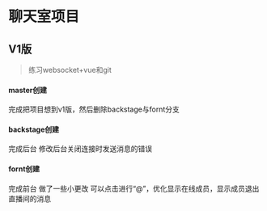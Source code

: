 # 聊天室项目

## V1版
> 练习websocket+vue和git

#### master创建
完成把项目想到v1版，然后删除backstage与fornt分支

#### backstage创建
完成后台
修改后台关闭连接时发送消息的错误

#### fornt创建
完成前台
做了一些小更改
可以点击进行“@”，优化显示在线成员，显示成员退出直播间的消息

